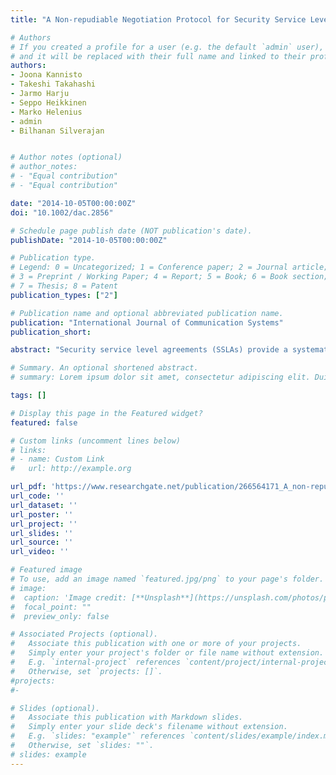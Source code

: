 ```yaml
---
title: "A Non-repudiable Negotiation Protocol for Security Service Level Agreements"

# Authors
# If you created a profile for a user (e.g. the default `admin` user), write the username (folder name) here
# and it will be replaced with their full name and linked to their profile.
authors:
- Joona Kannisto
- Takeshi Takahashi
- Jarmo Harju
- Seppo Heikkinen
- Marko Helenius
- admin
- Bilhanan Silverajan


# Author notes (optional)
# author_notes:
# - "Equal contribution"
# - "Equal contribution"

date: "2014-10-05T00:00:00Z"
doi: "10.1002/dac.2856"

# Schedule page publish date (NOT publication's date).
publishDate: "2014-10-05T00:00:00Z"

# Publication type.
# Legend: 0 = Uncategorized; 1 = Conference paper; 2 = Journal article;
# 3 = Preprint / Working Paper; 4 = Report; 5 = Book; 6 = Book section;
# 7 = Thesis; 8 = Patent
publication_types: ["2"]

# Publication name and optional abbreviated publication name.
publication: "International Journal of Communication Systems"
publication_short:

abstract: "Security service level agreements (SSLAs) provide a systematic way for end users at home or in the office to guarantee sufficient security level when doing business or exchanging sensitive personal or organizational data with an online service. In this paper, we propose an SSLA negotiation protocol that implements non-repudiation with cryptographic identities and digital signatures and includes features that make it resistant to denial of service attacks. The basic version of the protocol does not rely on the use of a trusted third party, and it can be used for all kinds of simple negotiations. For the negotiation about SSLAs, the protocol provides an option to use an external knowledge base that may help the user in the selection of suitable security measures. We have implemented a prototype of the system, which uses JSON Web Signature for the message exchange and made some performance tests with it. The results show that the computational effort required by the cryptographic operations of the negotiation protocol remains at a reasonable level."

# Summary. An optional shortened abstract.
# summary: Lorem ipsum dolor sit amet, consectetur adipiscing elit. Duis posuere tellus ac convallis placerat. Proin tincidunt magna sed ex sollicitudin condimentum.

tags: []

# Display this page in the Featured widget?
featured: false

# Custom links (uncomment lines below)
# links:
# - name: Custom Link
#   url: http://example.org

url_pdf: 'https://www.researchgate.net/publication/266564171_A_non-repudiable_negotiation_protocol_for_security_service_level_agreements'
url_code: ''
url_dataset: ''
url_poster: ''
url_project: ''
url_slides: ''
url_source: ''
url_video: ''

# Featured image
# To use, add an image named `featured.jpg/png` to your page's folder.
# image:
#  caption: 'Image credit: [**Unsplash**](https://unsplash.com/photos/pLCdAaMFLTE)'
#  focal_point: ""
#  preview_only: false

# Associated Projects (optional).
#   Associate this publication with one or more of your projects.
#   Simply enter your project's folder or file name without extension.
#   E.g. `internal-project` references `content/project/internal-project/index.md`.
#   Otherwise, set `projects: []`.
#projects:
#-

# Slides (optional).
#   Associate this publication with Markdown slides.
#   Simply enter your slide deck's filename without extension.
#   E.g. `slides: "example"` references `content/slides/example/index.md`.
#   Otherwise, set `slides: ""`.
# slides: example
---
```

